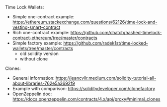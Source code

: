 Time Lock Wallets:
- Simple one-contract example: https://ethereum.stackexchange.com/questions/62126/time-lock-and-vesting-smart-contract
- Rich one-contract example: https://github.com/chatch/hashed-timelock-contract-ethereum/tree/master/contracts
- Simple factory example: https://github.com/radek1st/time-locked-wallets/tree/master/contracts
  - old solidity version
  - without clone

Clones:
- General information: https://jeancvllr.medium.com/solidity-tutorial-all-about-libraries-762e5a3692f9
- Example with comparison: https://soliditydeveloper.com/clonefactory
- OpenZeppelin doc: https://docs.openzeppelin.com/contracts/4.x/api/proxy#minimal_clones
